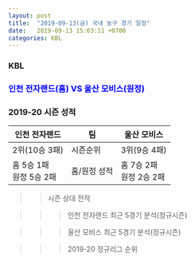 ```yaml
---
layout: post
title:  "2019-09-13(금) 국내 농구 경기 일정"
date:   2019-09-13 15:03:11 +0700
categories: KBL
---
```


### KBL
### <span style="color:blue"> 인천 전자랜드(홈) VS 울산 모비스(원정) </span><br/> 
### 2019-20 시즌 성적
| 인천 전자랜드| 팀 | 울산 모비스 | 
|---|---|---|
| 2위(10승 3패) | 시즌순위 | 3위(9승 4패) | 
| 홈 5승 1패<br/> 원정 5승 2패| 홈/원정 성적 | 홈 7승 2패<br/> 원정 2승 2패 | 
 
>> 시즌 상대 전적



>>> 인천 전자랜드 최근 5경기 분석(정규시즌) 

>>> 울산 모비스 최근 5경기 분석(정규시즌) 

>>> 2019-20 정규리그 순위
